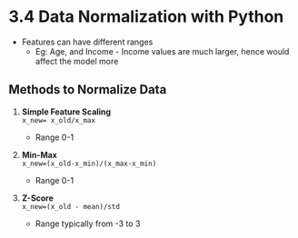 # 3.4 Data Normalization with Python

* Features can have different ranges
    * Eg: Age, and Income - Income values are much larger, hence would affect the model more

## Methods to Normalize Data
1.  **Simple Feature Scaling**  
    `x_new= x_old/x_max`
    * Range 0-1
2. **Min-Max**  
    `x_new=(x_old-x_min)/(x_max-x_min)`
    * Range 0-1

3. **Z-Score**  
    `x_new=(x_old - mean)/std`
    * Range typically from -3 to 3